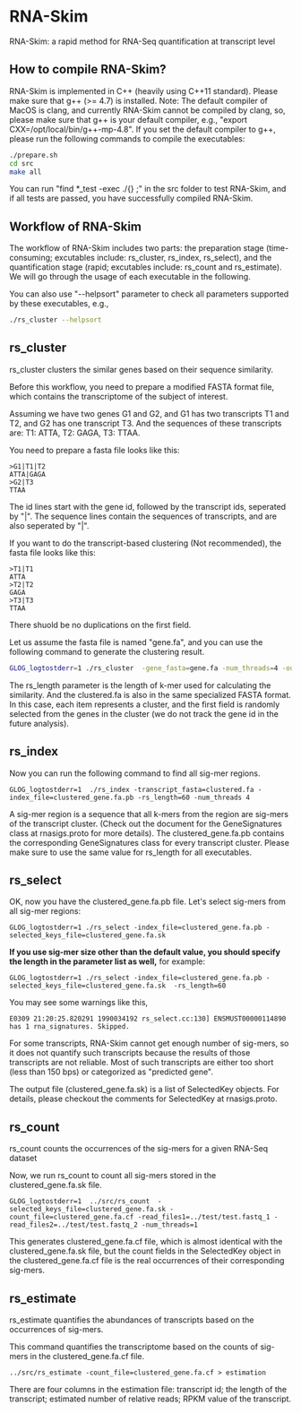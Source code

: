 RNA-Skim
========

RNA-Skim: a rapid method for RNA-Seq quantification at transcript level


How to compile RNA-Skim?
------------------------

RNA-Skim is implemented in C++ (heavily using C++11 standard). Please make sure that g++ (>= 4.7) is installed. Note: The default compiler of MacOS is clang, and currently RNA-Skim cannot be compiled by clang, so, please make sure that g++ is your default compiler, e.g., "export CXX=/opt/local/bin/g++-mp-4.8". If you set the default compiler to g++, please run the following commands to compile the executables:


```bash
./prepare.sh
cd src
make all
```

You can run "find *_test  -exec ./{} \;" in the src folder to test RNA-Skim, and if all tests are passed, you have successfully compiled RNA-Skim.

Workflow of RNA-Skim
--------------------

The workflow of RNA-Skim includes two parts: the preparation stage (time-consuming; excutables include: rs\_cluster, rs\_index, rs\_select), and the quantification stage (rapid; excutables include: rs\_count and rs\_estimate). We will go through the usage of each executable in the following. 

You can also use "--helpsort" parameter to check all parameters supported by these executables, e.g.,

```bash
./rs_cluster --helpsort
```


rs_cluster
----------

rs_cluster clusters the similar genes based on their sequence similarity. 

Before this workflow, you need to prepare a modified FASTA format file, which contains the transcriptome of the subject of interest. 

Assuming we have two genes G1 and G2, and G1 has two transcripts T1 and T2, and G2 has one transcript T3. And the sequences of these transcripts are: T1: ATTA, T2: GAGA, T3: TTAA.

You need to prepare a fasta file looks like this:
```
>G1|T1|T2
ATTA|GAGA
>G2|T3
TTAA
```
The id lines start with the gene id, followed by the transcript ids, seperated by "|". The sequence lines contain the sequences of transcripts, and are also seperated by "|".

If you want to do the transcript-based clustering (Not recommended), the fasta file looks like this:
```
>T1|T1
ATTA
>T2|T2
GAGA
>T3|T3
TTAA
```

There shuold be no duplications on the first field. 

Let us assume the fasta file is named "gene.fa", and you can use the following command to generate the clustering result. 

```bash
GLOG_logtostderr=1 ./rs_cluster  -gene_fasta=gene.fa -num_threads=4 -output=clustered.fa -rs_length=60
```

The rs_length parameter is the length of k-mer used for calculating the similarity. 
And the clustered.fa is also in the same specialized FASTA format. In this case, each item represents a cluster, and the first field is randomly selected from the genes in the cluster (we do not track the gene id in the future analysis). 

rs_index
--------

Now you can run the following command to find all sig-mer regions.

```
GLOG_logtostderr=1  ./rs_index -transcript_fasta=clustered.fa -index_file=clustered_gene.fa.pb -rs_length=60 -num_threads 4
```
A sig-mer region is a sequence that all k-mers from the region are sig-mers of the transcript cluster. (Check out the document for the GeneSignatures class at rnasigs.proto for more details). The clustered\_gene.fa.pb contains the corresponding GeneSignatures class for every transcript cluster. Please make sure to use the same value for rs\_length for all executables. 

rs_select
---------

OK, now you have the clustered_gene.fa.pb file. Let's select sig-mers from all sig-mer regions:

```GLOG_logtostderr=1 ./rs_select -index_file=clustered_gene.fa.pb -selected_keys_file=clustered_gene.fa.sk```

**If you use sig-mer size other than the default value, you should specify the length in the parameter list as well,** for example:

```GLOG_logtostderr=1 ./rs_select -index_file=clustered_gene.fa.pb -selected_keys_file=clustered_gene.fa.sk  -rs_length=60```


You may see some warnings like this,

```E0309 21:20:25.820291 1990034192 rs_select.cc:130] ENSMUST00000114890 has 1 rna_signatures. Skipped.```

For some transcripts, RNA-Skim cannot get enough number of sig-mers, so it does not quantify such transcripts because the results of those transcripts are not reliable. Most of such transcripts are either too short (less than 150 bps) or categorized as "predicted gene".

The output file (clustered_gene.fa.sk) is a list of SelectedKey objects. For details, please checkout the comments for SelectedKey at rnasigs.proto.

rs_count
--------

rs_count counts the occurrences of the sig-mers for a given RNA-Seq dataset

Now, we run rs\_count to count all sig-mers stored in the clustered_gene.fa.sk file.

```
GLOG_logtostderr=1  ../src/rs_count  -selected_keys_file=clustered_gene.fa.sk -count_file=clustered_gene.fa.cf -read_files1=../test/test.fastq_1 -read_files2=../test/test.fastq_2 -num_threads=1
```

This generates clustered\_gene.fa.cf file, which is almost identical with the clustered\_gene.fa.sk file, but the count fields in the SelectedKey object in the clustered_gene.fa.cf file is the real occurrences of their corresponding sig-mers.

rs_estimate
-----------

rs_estimate quantifies the abundances of transcripts based on the occurrences of sig-mers.

This command quantifies the transcriptome based on the counts of sig-mers in the clustered_gene.fa.cf file.
```
../src/rs_estimate -count_file=clustered_gene.fa.cf > estimation
```

There are four columns in the estimation file: transcript id; the length of the transcript; estimated number of relative reads; RPKM value of the transcript.

